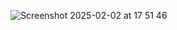 ![Screenshot 2025-02-02 at 17 51 46](https://github.com/user-attachments/assets/8a6a2e90-4f5b-40a9-9564-0413a400a2ae)

